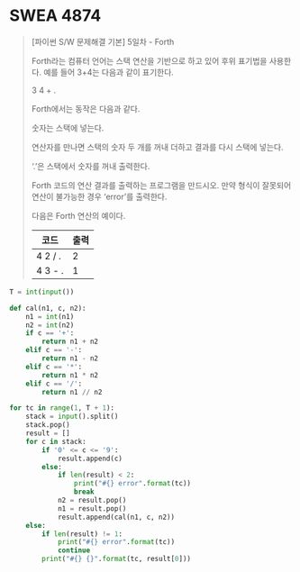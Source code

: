 # SWEA 4874

> [파이썬 S/W 문제해결 기본] 5일차 - Forth
>
> Forth라는 컴퓨터 언어는 스택 연산을 기반으로 하고 있어 후위 표기법을 사용한다. 예를 들어 3+4는 다음과 같이 표기한다.
>  
>3 4 + .
> 
>  
>Forth에서는 동작은 다음과 같다.
> 
>  
>숫자는 스택에 넣는다.
> 
>연산자를 만나면 스택의 숫자 두 개를 꺼내 더하고 결과를 다시 스택에 넣는다.
> 
>‘.’은 스택에서 숫자를 꺼내 출력한다.
> 
>
>  
>Forth 코드의 연산 결과를 출력하는 프로그램을 만드시오. 만약 형식이 잘못되어 연산이 불가능한 경우 ‘error’를 출력한다.
> 
>  
>다음은 Forth 연산의 예이다.
> 
>  
>| 코드    | 출력 |
> | ------- | ---- |
> | 4 2 / . | 2    |
> | 4 3 - . | 1    |



```python
T = int(input())

def cal(n1, c, n2):
    n1 = int(n1)
    n2 = int(n2)
    if c == '+':
        return n1 + n2
    elif c == '-':
        return n1 - n2
    elif c == '*':
        return n1 * n2
    elif c == '/':
        return n1 // n2

for tc in range(1, T + 1):
    stack = input().split()
    stack.pop()
    result = []
    for c in stack:
        if '0' <= c <= '9':
            result.append(c)
        else:
            if len(result) < 2:
                print("#{} error".format(tc))
                break
            n2 = result.pop()
            n1 = result.pop()
            result.append(cal(n1, c, n2))
    else:
        if len(result) != 1:
            print("#{} error".format(tc))
            continue
        print("#{} {}".format(tc, result[0]))
```


